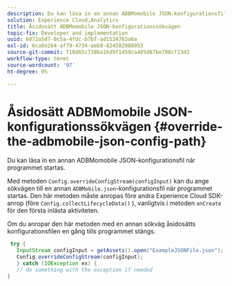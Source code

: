 ```yaml
---
description: Du kan läsa in en annan ADBMomobile JSON-konfigurationsfil när programmet startas.
solution: Experience Cloud,Analytics
title: Åsidosätt ADBMomobile JSON-konfigurationssökvägen
topic-fix: Developer and implementation
uuid: 6872a5d7-0c5a-4fdc-b7bf-ad1534763a6a
exl-id: 6ca8e264-af79-4734-aeb9-824582980953
source-git-commit: f18d65c738ba16d9f1459ca485d87be708cf23d2
workflow-type: tm+mt
source-wordcount: '97'
ht-degree: 0%

---
```


# Åsidosätt ADBMomobile JSON-konfigurationssökvägen {#override-the-adbmobile-json-config-path}

Du kan läsa in en annan ADBMomobile JSON-konfigurationsfil när programmet startas.

Med metoden `Config.overrideConfigStream(configInput)` kan du ange sökvägen till en annan `ADBMobile.json`-konfigurationsfil när programmet startas. Den här metoden måste anropas före andra Experience Cloud SDK-anrop (före `Config.collectLifecycleData()` ), vanligtvis i metoden `onCreate` för den första inlästa aktiviteten.

Om du anropar den här metoden med en annan sökväg åsidosätts konfigurationsfilen en gång tills programmet stängs.

```java
 try { 
   InputStream configInput = getAssets().open("ExampleJSONFile.json"); 
   Config.overrideConfigStream(configInput); 
   } catch (IOException ex) { 
   // do something with the exception if needed 
}
```
